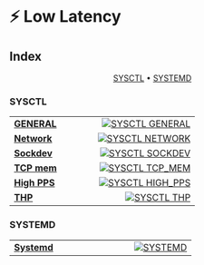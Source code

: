 # ⚡ Low Latency

## Index

<p align="center"><a href="#sysctl">SYSCTL</a> • <a href="#systemd">SYSTEMD</a></p>

<a id="sysctl"></a>
### SYSCTL

<table width="100%">
  <colgroup>
    <col>
    <col style="width:220px">
  </colgroup>
  <tr>
    <td valign="middle" align="left"><a href="SYSCTL-GENERAL.md"><b>GENERAL</b></a></td>
    <td valign="middle" align="right" width="220"><a href="SYSCTLGENERAL.md"><img alt="SYSCTL GENERAL" src="https://img.shields.io/badge/GENERAL-0ea5e9?style=for-the-badge&logo=linux&logoColor=white"></a></td>
  </tr>
  <tr>
    <td valign="middle" align="left"><a href="SYSCTL-NETWORK.md"><b>Network</b></a></td>
    <td valign="middle" align="right" width="220"><a href="SYSCTL-NETWORK.md"><img alt="SYSCTL NETWORK" src="https://img.shields.io/badge/NETWORK-22c55e?style=for-the-badge&logo=linux&logoColor=white"></a></td>
  </tr>
  <tr>
    <td valign="middle" align="left"><a href="SYSCTL-SOCKDEV.md"><b>Sockdev</b></a></td>
    <td valign="middle" align="right" width="220"><a href="SYSCTL-SOCKDEV.md"><img alt="SYSCTL SOCKDEV" src="https://img.shields.io/badge/SOCKDEV-f59e0b?style=for-the-badge&logo=linux&logoColor=white"></a></td>
  </tr>
  <tr>
    <td valign="middle" align="left"><a href="SYSCTL-TCP-MEM.md"><b>TCP mem</b></a></td>
    <td valign="middle" align="right" width="220"><a href="SYSCTL-TCP-MEM.md"><img alt="SYSCTL TCP_MEM" src="https://img.shields.io/badge/TCP_MEM-14b8a6?style=for-the-badge&logo=linux&logoColor=white"></a></td>
  </tr>
  <tr>
    <td valign="middle" align="left"><a href="SYSCTL-HIGH-PPS.md"><b>High PPS</b></a></td>
    <td valign="middle" align="right" width="220"><a href="SYSCTL-HIGH-PPS.md"><img alt="SYSCTL HIGH_PPS" src="https://img.shields.io/badge/HIGH_PPS-ef4444?style=for-the-badge&logo=linux&logoColor=white"></a></td>
  </tr>
  <tr>
    <td valign="middle" align="left"><a href="SYSCTL-THP.md"><b>THP</b></a></td>
    <td valign="middle" align="right" width="220"><a href="SYSCTL-THP.md"><img alt="SYSCTL THP" src="https://img.shields.io/badge/THP-eab308?style=for-the-badge&logo=linux&logoColor=white"></a></td>
  </tr>
</table>

<a id="systemd"></a>
### SYSTEMD

<table width="100%">
  <colgroup>
    <col>
    <col style="width:220px">
  </colgroup>
  <tr>
    <td valign="middle" align="left"><a href="SYSTEMD.md"><b>Systemd</b></a></td>
    <td valign="middle" align="right" width="220"><a href="SYSTEMD.md"><img alt="SYSTEMD" src="https://img.shields.io/badge/SYSTEMD-7c3aed?style=for-the-badge&logo=systemd&logoColor=white"></a></td>
  </tr>
</table>
